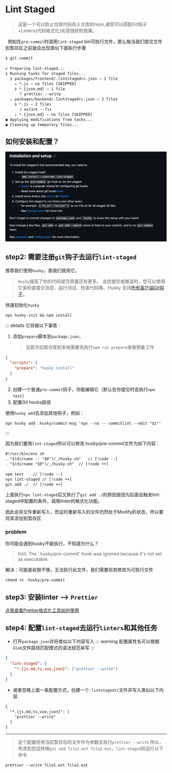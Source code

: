 # Lint Staged

> 这是一个可以防止垃圾代码存入仓库的repo,通常可以搭配Git钩子+Linters(代码格式化)实现很好的效果。

&nbsp;&nbsp;例如在`pre-commit`时调用`lint-staged` bin可执行文件，那么每当我们提交文件到暂存区之前就会出现类似下面执行步骤

```
$ git commit

✔ Preparing lint-staged...
❯ Running tasks for staged files...
  ❯ packages/frontend/.lintstagedrc.json — 1 file
    ↓ *.js — no files [SKIPPED]
    ❯ *.{json,md} — 1 file
      ⠹ prettier --write
  ↓ packages/backend/.lintstagedrc.json — 2 files
    ❯ *.js — 2 files
      ⠼ eslint --fix
    ↓ *.{json,md} — no files [SKIPPED]
◼ Applying modifications from tasks...
◼ Cleaning up temporary files...
```

## 如何安装和配置？

![Alt text](image.png)

## step2: 需要注册`git`钩子去运行`lint-staged`

推荐我们使用`husky`，那我们就用它，

> `Husky`提高了你的代码提交质量还有更多。
> 当您提交或推送时，您可以使用它来检查提交消息、运行测试、检查代码等。Husky 支持[所有客户端Git钩子](https://git-scm.com/docs/githooks)。

快速初始化`husky`

```shell
npx husky-init && npm install
```

::: details 它将做以下事情：

1. 添加`prepare`脚本到`package.json`，
   > 当首次拉取仓库到本地需要先执行`npm run prepare`来做预备工作

```json
{
  "scripts": {
    "prepare": "husky install"
  }
}
```

2. 创建一个普通`pre-commit`钩子，你能编辑它（默认在你提交时会执行`npm test`）
3. 配置Git hooks路径

使用`husky add`去添加其他钩子，例如：

```shell
npx husky add .husky/commit-msg 'npx --no -- commitlint --edit "$1"'
```

:::

因为我们要用`lint-staged`所以可以修改.husky/pre-commit文件为如下内容：

```shell
#!/usr/bin/env sh
. "$(dirname -- "$0")/_/husky.sh"   // [!code --]
. "$(dirname "$0")/_/husky.sh"  // [!code ++]

npm test    // [!code --]
npx lint-staged // [!code ++]
git add ./  // [!code ++]
```

上面执行`npx lint-staged`后又执行了`git add ./`的原因是因为后面会触发lint-staged中配置的条件，调用linter的格式化功能。

因此会将文件重新写入，而这时重新写入的文件仍然处于Modify的状态，所以要将其添加到暂存区

### problem

你可能会遇到husky不能执行，不知道为什么？

> hint: The '.husky/pre-commit' hook was ignored because it's not set as executable.

解决：可能是权限不够，无法执行此文件，我们需要将其修改为可执行文件

```shell
chmod +x .husky/pre-commit
```

## step3: 安装linter --> `Prettier`

<p><a href="../prettier/summary" target="_blank">点我查看Prettier格式化工具如何使用</a></p>

## step4: 配置`lint-staged`去运行`linters`和其他任务

- 打开`package.json`并将类似以下内容写入
  ::: warning
  配置属性名可以根据`Glob`文件路径匹配模式的语法规范来写
  :::

```json
{
  "lint-staged": {
    "*.{js,md,ts,vue,json}": ["prettier --write"]
  }
}
```

- 或者忽略上面一条配置方式，创建一个`.lintstagedrc`文件并写入类似以下内容

```
{
  "*.{js,md,ts,vue,json}": [
    "prettier --write"
  ]
}
```

---

> 这个配置将用当前暂存后的文件作为参数去执行`prettier --write`
> 所以，考虑到您这样做`git add file1.ext file2.ext`，`lint-staged`将运行以下命令

```shell
prettier --write file1.ext file2.ext
```
